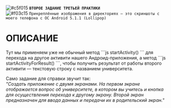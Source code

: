 ![#c5f015](https://via.placeholder.com/15/ffd700/000000?text=+) <b>`ВТОРОЕ ЗАДАНИЕ ТРЕТЬЕЙ ПРАКТИКИ`</b>  
![#f03c15](https://via.placeholder.com/15/f03c15/000000?text="+") `Прикреплённые изображения в директориях — это скриншоты с моего телефона с ОС Android 5.1.1 (Lollipop)`

# ОПИСАНИЕ
<p>Тут мы применяем уже не обычный метод ```js
  startActivity()
  ``` для перехода на другое активити нашего Андроид-приложения, а метод ```js
  startActivityForResult()
  ```, чтобы получить результат от работы второго активити — текстовую строку с названием университета.</p>
<p>Само задание для справки звучит так:<br><i>  "Создать приложение с двумя экранами. На первом экране отображается вопрос об университете, в котором вы учитесь и кнопка для осуществления перехода к другому экрану. Второй экран предназначен для ввода данных и передачи их в родительский экран."</i></p>
